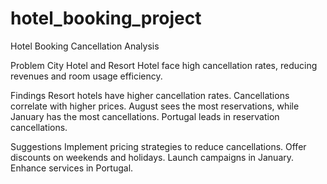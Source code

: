 # hotel_booking_project
Hotel Booking Cancellation Analysis

Problem
City Hotel and Resort Hotel face high cancellation rates, reducing revenues and room usage efficiency.

Findings
Resort hotels have higher cancellation rates.
Cancellations correlate with higher prices.
August sees the most reservations, while January has the most cancellations.
Portugal leads in reservation cancellations.

Suggestions
Implement pricing strategies to reduce cancellations.
Offer discounts on weekends and holidays.
Launch campaigns in January.
Enhance services in Portugal.
